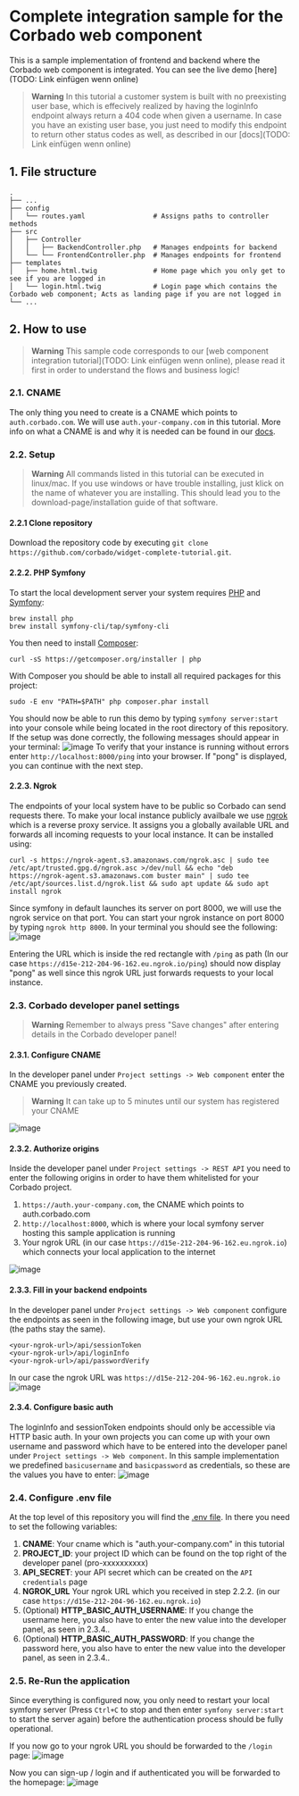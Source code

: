 # Complete integration sample for the Corbado web component
This is a sample implementation of frontend and backend where the Corbado web component is integrated. You can see the live demo [here](TODO: Link einfügen wenn online)

>**Warning**
>In this tutorial a customer system is built with no preexisting user base, which is effecively realized by having the loginInfo endpoint always return a 404 code when given a username. In case you have an existing user base, you just need to modify this endpoint to return other status codes as well, as described in our [docs](TODO: Link einfügen wenn online)

## 1. File structure
    .
    ├── ...
    ├── config                        
    │   └── routes.yaml                 # Assigns paths to controller methods    
    ├── src                             
    │   ├── Controller                  
    │   │   ├── BackendController.php   # Manages endpoints for backend
    │   └── └── FrontendController.php  # Manages endpoints for frontend
    ├── templates                     
    │   ├── home.html.twig              # Home page which you only get to see if you are logged in
    │   └── login.html.twig             # Login page which contains the Corbado web component; Acts as landing page if you are not logged in
    └── ...

## 2. How to use
>**Warning**
>This sample code corresponds to our [web component integration tutorial](TODO: Link einfügen wenn online), please read it first in order to understand the flows and business logic!

### 2.1. CNAME
The only thing you need to create is a CNAME which points to `auth.corbado.com`. We will use `auth.your-company.com` in this tutorial. More info on what a CNAME is and why it is needed can be found in our [docs](https://docs.corbado.com/integrations/web-component#1.-define-cname).

### 2.2. Setup

>**Warning**
>All commands listed in this tutorial can be executed in linux/mac. If you use windows or have trouble installing, just klick on the name of whatever you are installing. This should lead you to the download-page/installation guide of that software.

#### 2.2.1 Clone repository
Download the repository code by executing `git clone https://github.com/corbado/widget-complete-tutorial.git`.

#### 2.2.2. PHP Symfony
To start the local development server your system requires [PHP](https://www.php.net/manual/en/install.php) and [Symfony](https://symfony.com/download):
```
brew install php
brew install symfony-cli/tap/symfony-cli
```

You then need to install [Composer](https://getcomposer.org/download/):
```
curl -sS https://getcomposer.org/installer | php
```
With Composer you should be able to install all required packages for this project:
```
sudo -E env "PATH=$PATH" php composer.phar install
```

You should now be able to run this demo by typing `symfony server:start` into your console while being located in the root directory of this repository. If the setup was done correctly, the following messages should appear in your terminal:
![image](https://user-images.githubusercontent.com/23581140/205909459-7ed3d679-b313-40d3-85be-1178b80a1594.png)
To verify that your instance is running without errors enter `http://localhost:8000/ping` into your browser. If "pong" is displayed, you can continue with the next step.

#### 2.2.3. Ngrok

The endpoints of your local system have to be public so Corbado can send requests there. To make your local instance publicly availbale we use [ngrok](https://ngrok.com/download) which is a reverse proxy service. It assigns you a globally available URL and forwards all incoming requests to your local instance. It can be installed using:
```
curl -s https://ngrok-agent.s3.amazonaws.com/ngrok.asc | sudo tee /etc/apt/trusted.gpg.d/ngrok.asc >/dev/null && echo "deb https://ngrok-agent.s3.amazonaws.com buster main" | sudo tee /etc/apt/sources.list.d/ngrok.list && sudo apt update && sudo apt install ngrok
```

Since symfony in default launches its server on port 8000, we will use the ngrok service on that port. You can start your ngrok instance on port 8000 by typing `ngrok http 8000`. In your terminal you should see the following:
![image](https://user-images.githubusercontent.com/23581140/205919914-986f95ea-7c32-4501-a651-f47b16e3b2e2.png)

Entering the URL which is inside the red rectangle with `/ping` as path (In our case `https://d15e-212-204-96-162.eu.ngrok.io/ping`) should now display "pong" as well since this ngrok URL just forwards requests to your local instance.


### 2.3. Corbado developer panel settings

>**Warning**
>Remember to always press "Save changes" after entering details in the Corbado developer panel!
>
#### 2.3.1. Configure CNAME

In the developer panel under `Project settings -> Web component` enter the CNAME you previously created. 
>**Warning**
>It can take up to 5 minutes until our system has registered your CNAME

![image](https://user-images.githubusercontent.com/23581140/205950309-f6f622e5-94ca-4413-9384-d7a2605da75d.png)

#### 2.3.2. Authorize origins
Inside the developer panel under `Project settings -> REST API` you need to enter the following origins in order to have them whitelisted for your Corbado project.
1. `https://auth.your-company.com`, the CNAME which points to auth.corbado.com
2. `http://localhost:8000`, which is where your local symfony server hosting this sample application is running
3. Your ngrok URL (in our case `https://d15e-212-204-96-162.eu.ngrok.io`) which connects your local application to the internet

![image](https://user-images.githubusercontent.com/23581140/205950485-6285d536-d676-4382-a23c-c3c0bbfe3de4.png)

#### 2.3.3. Fill in your backend endpoints

In the developer panel under `Project settings -> Web component` configure the endpoints as seen in the following image, but use your own ngrok URL (the paths stay the same).
```
<your-ngrok-url>/api/sessionToken
<your-ngrok-url>/api/loginInfo
<your-ngrok-url>/api/passwordVerify
```
In our case the ngrok URL was `https://d15e-212-204-96-162.eu.ngrok.io`
![image](https://user-images.githubusercontent.com/23581140/205945743-207cd062-bb41-4b3c-af0c-cb13bf279f9c.png)

#### 2.3.4. Configure basic auth

The loginInfo and sessionToken endpoints should only be accessible via HTTP basic auth. In your own projects you can come up with your own username and password which have to be entered into the developer panel under `Project settings -> Web component`. In this sample implementation we predefined `basicusername` and `basicpassword` as credentials, so these are the values you have to enter:
![image](https://user-images.githubusercontent.com/23581140/205995437-34a838e9-10e5-446d-817b-8d9005a3d764.png)

### 2.4. Configure .env file

At the top level of this repository you will find the [.env file](https://github.com/corbado/widget-complete-tutorial/blob/master/.env). In there you need to set the following variables:
1. **CNAME**: Your cname which is "auth.your-company.com" in this tutorial
2. **PROJECT_ID**: your project ID which can be found on the top right of the developer panel (pro-xxxxxxxxxx)
3. **API_SECRET**: your API secret which can be created on the `API credentials` page
4. **NGROK_URL** Your ngrok URL which you received in step 2.2.2. (in our case `https://d15e-212-204-96-162.eu.ngrok.io`)
5. (Optional) **HTTP_BASIC_AUTH_USERNAME**: If you change the username here, you also have to enter the new value into the developer panel, as seen in 2.3.4..
5. (Optional) **HTTP_BASIC_AUTH_PASSWORD**: If you change the password here, you also have to enter the new value into the developer panel, as seen in 2.3.4..

### 2.5. Re-Run the application

Since everything is configured now, you only need to restart your local symfony server (Press `Ctrl+C` to stop and then enter `symfony server:start` to start the server again) before the authentication process should be fully operational.

If you now go to your ngrok URL you should be forwarded to the `/login` page:
![image](https://user-images.githubusercontent.com/23581140/206149234-c35d15b9-1e33-4d7d-a91a-2c9f870ffd12.png)

Now you can sign-up / login and if authenticated you will be forwarded to the homepage:
![image](https://user-images.githubusercontent.com/23581140/205984124-c8698f66-c42e-4089-8214-7fbe604e04cf.png)

